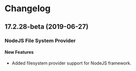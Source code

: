 # Changelog

## 17.2.28-beta (2019-06-27)

### NodeJS File System Provider

#### New Features

- Added filesystem provider support for NodeJS framework.
